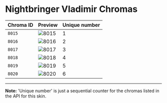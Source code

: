 # Nightbringer Vladimir Chromas

| Chroma ID | Preview | Unique number |
|---|---|---|
| `8015` | ![8015](https://raw.communitydragon.org/latest/plugins/rcp-be-lol-game-data/global/default/v1/champion-chroma-images/8/8015.png) | 1 |
| `8016` | ![8016](https://raw.communitydragon.org/latest/plugins/rcp-be-lol-game-data/global/default/v1/champion-chroma-images/8/8016.png) | 2 |
| `8017` | ![8017](https://raw.communitydragon.org/latest/plugins/rcp-be-lol-game-data/global/default/v1/champion-chroma-images/8/8017.png) | 3 |
| `8018` | ![8018](https://raw.communitydragon.org/latest/plugins/rcp-be-lol-game-data/global/default/v1/champion-chroma-images/8/8018.png) | 4 |
| `8019` | ![8019](https://raw.communitydragon.org/latest/plugins/rcp-be-lol-game-data/global/default/v1/champion-chroma-images/8/8019.png) | 5 |
| `8020` | ![8020](https://raw.communitydragon.org/latest/plugins/rcp-be-lol-game-data/global/default/v1/champion-chroma-images/8/8020.png) | 6 |

---

**Note:** 'Unique number' is just a sequential counter for the chromas listed in the API for this skin.